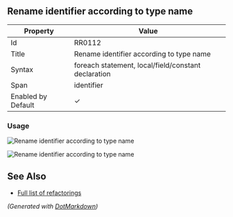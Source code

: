 ## Rename identifier according to type name

| Property           | Value                                               |
| ------------------ | --------------------------------------------------- |
| Id                 | RR0112                                              |
| Title              | Rename identifier according to type name            |
| Syntax             | foreach statement, local/field/constant declaration |
| Span               | identifier                                          |
| Enabled by Default | &#x2713;                                            |

### Usage

![Rename identifier according to type name](../../images/refactorings/RenameForEachIdentifierAccordingToTypeName.png)

![Rename identifier according to type name](../../images/refactorings/RenameFieldIdentifierAccordingToTypeName.png)

## See Also

* [Full list of refactorings](Refactorings.md)


*\(Generated with [DotMarkdown](http://github.com/JosefPihrt/DotMarkdown)\)*